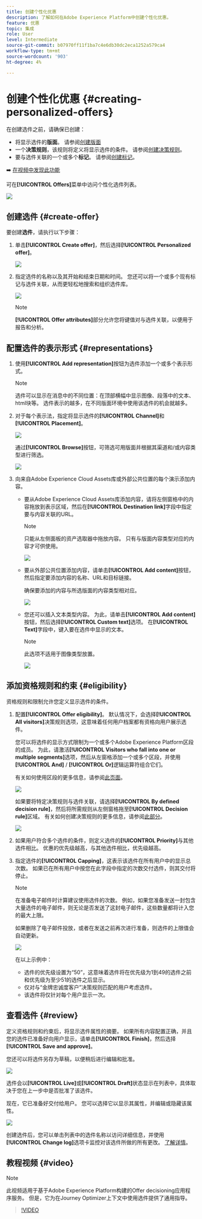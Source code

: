```yaml
---
title: 创建个性化优惠
description: 了解如何在Adobe Experience Platform中创建个性化优惠。
feature: 优惠
topic: 集成
role: User
level: Intermediate
source-git-commit: b07970ff11f1ba7c4e6db30dc2eca1252a579ca4
workflow-type: tm+mt
source-wordcount: '903'
ht-degree: 4%

---
```


# 创建个性化优惠 {#creating-personalized-offers}

在创建选件之前，请确保已创建：

* 将显示选件的&#x200B;**版面**。 请参阅[创建版面](../offer-library/creating-placements.md)
* 一个&#x200B;**决策规则**，该规则将定义将显示选件的条件。 请参阅[创建决策规则](../offer-library/creating-decision-rules.md)。
* 要与选件关联的一个或多个&#x200B;**标记**。 请参阅[创建标记](../offer-library/creating-tags.md)。

➡️ [在视频中发现此功能](#video)

可在&#x200B;**[!UICONTROL Offers]**&#x200B;菜单中访问个性化选件列表。

![](../../assets/offers_list.png)

## 创建选件 {#create-offer}

要创建&#x200B;**选件**，请执行以下步骤：

1. 单击&#x200B;**[!UICONTROL Create offer]**，然后选择&#x200B;**[!UICONTROL Personalized offer]**。

   ![](../../assets/create_offer.png)

1. 指定选件的名称以及其开始和结束日期和时间。 您还可以将一个或多个现有标记与选件关联，从而更轻松地搜索和组织选件库。

   ![](../../assets/offer_details.png)

   >[!NOTE]
   >
   >**[!UICONTROL Offer attributes]**&#x200B;部分允许您将键值对与选件关联，以便用于报告和分析。

## 配置选件的表示形式 {#representations}

1. 使用&#x200B;**[!UICONTROL Add representation]**&#x200B;按钮为选件添加一个或多个表示形式。

   >[!NOTE]
   >
   >选件可以显示在消息中的不同位置：在顶部横幅中显示图像、段落中的文本、html块等。 选件表示的越多，在不同版面环境中使用该选件的机会就越多。

1. 对于每个表示法，指定将显示选件的&#x200B;**[!UICONTROL Channel]**&#x200B;和&#x200B;**[!UICONTROL Placement]**。

   ![](../../assets/channel-placement.png)

   通过&#x200B;**[!UICONTROL Browse]**&#x200B;按钮，可筛选可用版面并根据其渠道和/或内容类型进行筛选。

   ![](../../assets/browse-placements.png)

1. 向来自Adobe Experience Cloud Assets库或外部公共位置的每个演示添加内容。

   * 要从Adobe Experience Cloud Assets库添加内容，请将左侧窗格中的内容拖放到表示区域，然后在&#x200B;**[!UICONTROL Destination link]**&#x200B;字段中指定要与内容关联的URL。

      >[!NOTE]
      >
      >只能从左侧面板的资产选取器中拖放内容。 只有与版面内容类型对应的内容才可供使用。

      ![](../../assets/offer_drag_content.png)

   * 要从外部公共位置添加内容，请单击&#x200B;**[!UICONTROL Add content]**&#x200B;按钮，然后指定要添加内容的名称、URL和目标链接。

      确保要添加的内容与所选版面的内容类型相对应。

      ![](../../assets/offer_add_content.png)

   * 您还可以插入文本类型内容。 为此，请单击&#x200B;**[!UICONTROL Add content]**&#x200B;按钮，然后选择&#x200B;**[!UICONTROL Custom text]**&#x200B;选项。 在&#x200B;**[!UICONTROL Text]**&#x200B;字段中，键入要在选件中显示的文本。

      >[!NOTE]
      >
      >此选项不适用于图像类型放置。

      ![](../../assets/offer_text_content.png)

## 添加资格规则和约束 {#eligibility}

资格规则和限制允许您定义显示选件的条件。

1. 配置&#x200B;**[!UICONTROL Offer eligibility]**。 默认情况下，会选择&#x200B;**[!UICONTROL All visitors]**&#x200B;决策规则选项，这意味着任何用户档案都有资格向用户展示选件。

   您可以将选件的显示方式限制为一个或多个Adobe Experience Platform区段的成员。 为此，请激活&#x200B;**[!UICONTROL Visitors who fall into one or multiple segments]**&#x200B;选项，然后从左窗格添加一个或多个区段，并使用&#x200B;**[!UICONTROL And]** / **[!UICONTROL Or]**&#x200B;逻辑运算符组合它们。

   有关如何使用区段的更多信息，请参阅[此页面](../../segment/about-segments.md)。

   ![](../../assets/offer-eligibility-segment.png)

   如果要将特定决策规则与选件关联，请选择&#x200B;**[!UICONTROL By defined decision rule]**，然后将所需规则从左侧窗格拖至&#x200B;**[!UICONTROL Decision rule]**&#x200B;区域。 有关如何创建决策规则的更多信息，请参阅[此部分](../offer-library/creating-decision-rules.md)。

   ![](../../assets/offer_rule.png)

1. 如果用户符合多个选件的条件，则定义选件的&#x200B;**[!UICONTROL Priority]**&#x200B;与其他选件相比。 优惠的优先级越高，与其他选件相比，优先级越高。

1. 指定选件的&#x200B;**[!UICONTROL Capping]**，这表示该选件在所有用户中的显示总次数。 如果已在所有用户中按您在此字段中指定的次数交付选件，则其交付将停止。

   >[!NOTE]
   >
   >在准备电子邮件时计算建议使用选件的次数。 例如，如果您准备发送一封包含大量选件的电子邮件，则无论是否发送了这封电子邮件，这些数量都将计入您的最大上限。
   >
   >如果删除了电子邮件投放，或者在发送之前再次进行准备，则选件的上限值会自动更新。

   ![](../../assets/offer_capping.png)

   在以上示例中：

   * 选件的优先级设置为“50”，这意味着选件将在优先级为1到49的选件之前和优先级为至少51的选件之后显示。
   * 仅对与“金牌忠诚度客户”决策规则匹配的用户考虑选件。
   * 该选件将仅针对每个用户显示一次。

## 查看选件 {#review}

定义资格规则和约束后，将显示选件属性的摘要。 如果所有内容配置正确，并且您的选件已准备好向用户显示，请单击&#x200B;**[!UICONTROL Finish]**，然后选择&#x200B;**[!UICONTROL Save and approve]**。

您还可以将选件另存为草稿，以便稍后进行编辑和批准。

![](../../assets/offer_review.png)

选件会以&#x200B;**[!UICONTROL Live]**&#x200B;或&#x200B;**[!UICONTROL Draft]**&#x200B;状态显示在列表中，具体取决于您在上一步中是否批准了该选件。

现在，它已准备好交付给用户。 您可以选择它以显示其属性，并编辑或隐藏该属性。

![](../../assets/offer_created.png)

创建选件后，您可以单击列表中的选件名称以访问详细信息，并使用&#x200B;**[!UICONTROL Change log]**&#x200B;选项卡监控对该选件所做的所有更改。 [了解详情](../get-started/user-interface.md#monitoring-changes)。

## 教程视频 {#video}

>[!NOTE]
>
>此视频适用于基于Adobe Experience Platform构建的Offer decisioning应用程序服务。 但是，它为在Journey Optimizer上下文中使用选件提供了通用指导。

>[!VIDEO](https://video.tv.adobe.com/v/329375?quality=12)
